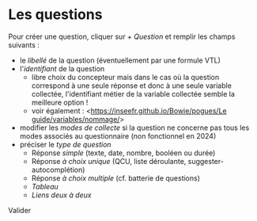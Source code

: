 # Les questions  

Pour créer une question, cliquer sur _+ Question_ et remplir les champs suivants :

- le _libellé_ de la question (éventuellement par une formule VTL)
- l'_identifiant_ de la question
  - libre choix du concepteur mais dans le cas où la question correspond à une seule réponse et donc à une seule variable collectée, l'identifiant métier de la variable collectée semble la meilleure option !
  - voir également : <[https://inseefr.github.io/Bowie/pogues/Le guide/variables/nommage/](https://inseefr.github.io/Bowie/pogues/Le%20guide/Variables/nommage/)>
- modifier les _modes de collecte_ si la question ne concerne pas tous les modes associés au questionnaire (non fonctionnel en 2024)
- préciser le _type de question_
  - Réponse _simple_ (texte, date, nombre, booléen ou durée)
  - Réponse _à choix unique_ (QCU, liste déroulante, suggester-autocomplétion)
  - Réponse _à choix multiple_ (cf. batterie de questions)
  - _Tableau_
  - _Liens deux à deux_
  
Valider
